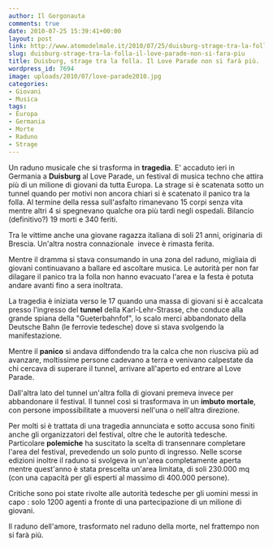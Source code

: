 ```yaml
---
author: Il Gorgonauta
comments: true
date: 2010-07-25 15:39:41+00:00
layout: post
link: http://www.atomodelmale.it/2010/07/25/duisburg-strage-tra-la-folla-il-love-parade-non-si-fara-piu/
slug: duisburg-strage-tra-la-folla-il-love-parade-non-si-fara-piu
title: Duisburg, strage tra la folla. Il Love Parade non si farà più.
wordpress_id: 7694
image: uploads/2010/07/love-parade2010.jpg
categories:
- Giovani
- Musica
tags:
- Europa
- Germania
- Morte
- Raduno
- Strage
---
```


Un raduno musicale che si trasforma in **tragedia**. E' accaduto ieri in Germania a **Duisburg** al Love Parade, un festival di musica techno che attira più di un milione di giovani da tutta Europa. La strage si è scatenata sotto un tunnel quando per motivi non ancora chiari si è scatenato il panico tra la folla. Al termine della ressa sull'asfalto rimanevano 15 corpi senza vita mentre altri 4 si spegnevano qualche ora più tardi negli ospedali. Bilancio (definitivo?) 19 morti e 340 feriti.

Tra le vittime anche una giovane ragazza italiana di soli 21 anni, originaria di Brescia. Un'altra nostra connazionale  invece è rimasta ferita.

Mentre il dramma si stava consumando in una zona del raduno, migliaia di giovani continuavano a ballare ed ascoltare musica. Le autorità per non far dilagare il panico tra la folla non hanno evacuato l'area e la festa è potuta andare avanti fino a sera inoltrata.

La tragedia è iniziata verso le 17 quando una massa di giovani si è accalcata presso l'ingresso del **tunnel** della Karl-Lehr-Strasse, che  conduce alla grande spiana della "Gueterbahnfof", lo scalo merci  abbandonato della Deutsche Bahn (le ferrovie tedesche) dove si stava svolgendo la manifestazione.

Mentre il **panico** si andava diffondendo tra la calca che non riusciva più ad avanzare, moltissime  persone cadevano a terra e venivano calpestate da chi cercava di superare il tunnel, arrivare all'aperto ed entrare al Love Parade.

Dall'altra lato del tunnel un'altra folla di giovani premeva invece per abbandonare il festival. Il tunnel così si trasformava in un **imbuto mortale**, con persone impossibilitate a muoversi nell'una o nell'altra direzione.

Per molti si è trattata di una tragedia annunciata e sotto accusa sono finiti anche gli organizzatori del festival, oltre che le autorità tedesche. Particolare **polemiche** ha suscitato la scelta di transennare completare l'area del festival, prevedendo un solo punto di ingresso. Nelle scorse edizioni inoltre il raduno si svolgeva in un'area completamente aperta mentre quest'anno è stata prescelta un'area limitata, di soli 230.000 mq (con una capacità per gli esperti al massimo di 400.000 persone).

Critiche sono poi state rivolte alle autorità tedesche per gli uomini messi in capo : solo 1200 agenti a fronte di una partecipazione di un milione di giovani.

Il raduno dell'amore, trasformato nel raduno della morte, nel frattempo non si farà più.
